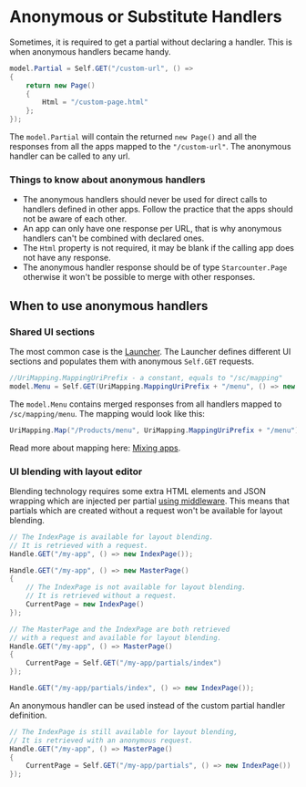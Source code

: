 # Anonymous or Substitute Handlers

Sometimes, it is required to get a partial without declaring a handler. This is when anonymous handlers became handy.

```csharp
model.Partial = Self.GET("/custom-url", () =>
{
    return new Page()
    {
        Html = "/custom-page.html"
    };
});
```

The `model.Partial` will contain the returned `new Page()` and all the responses from all the apps mapped to the `"/custom-url"`. The anonymous handler can be called to any url.

### Things to know about anonymous handlers

* The anonymous handlers should never be used for direct calls to handlers defined in other apps. Follow the practice that the apps should not be aware of each other.
* An app can only have one response per URL, that is why anonymous handlers can't be combined with declared ones.
* The `Html` property is not required, it may be blank if the calling app does not have any response.
* The anonymous handler response should be of type `Starcounter.Page` otherwise it won't be possible to merge with other responses.

## When to use anonymous handlers

### Shared UI sections

The most common case is the [Launcher](https://github.com/starcounterapps/launcher). The Launcher defines different UI sections and populates them with anonymous `Self.GET` requests.

```csharp
//UriMapping.MappingUriPrefix - a constant, equals to "/sc/mapping"
model.Menu = Self.GET(UriMapping.MappingUriPrefix + "/menu", () => new Page());
```

The `model.Menu` contains merged responses from all handlers mapped to `/sc/mapping/menu`. The mapping would look like this:

```csharp
UriMapping.Map("/Products/menu", UriMapping.MappingUriPrefix + "/menu");
```

Read more about mapping here: [Mixing apps](../blending/).

### UI blending with layout editor

Blending technology requires some extra HTML elements and JSON wrapping which are injected per partial [using middleware](middleware.md). This means that partials which are created without a request won't be available for layout blending.

```csharp
// The IndexPage is available for layout blending.
// It is retrieved with a request.
Handle.GET("/my-app", () => new IndexPage());
```

```csharp
Handle.GET("/my-app", () => new MasterPage()
{
    // The IndexPage is not available for layout blending.
    // It is retrieved without a request.
    CurrentPage = new IndexPage()
});
```

```csharp
// The MasterPage and the IndexPage are both retrieved
// with a request and available for layout blending.
Handle.GET("/my-app", () => MasterPage()
{
    CurrentPage = Self.GET("/my-app/partials/index")
});

Handle.GET("/my-app/partials/index", () => new IndexPage());
```

An anonymous handler can be used instead of the custom partial handler definition.

```csharp
// The IndexPage is still available for layout blending,
// It is retrieved with an anonymous request.
Handle.GET("/my-app", () => MasterPage()
{
    CurrentPage = Self.GET("/my-app/partials", () => new IndexPage())
});
```

